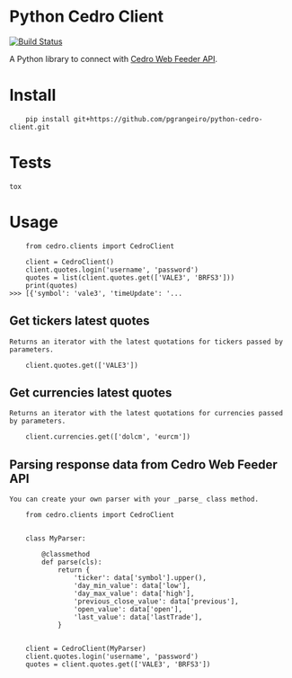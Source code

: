 # Python Cedro Client
[![Build Status](https://travis-ci.org/pgrangeiro/python-cedro-client.svg?branch=master)](https://travis-ci.org/pgrangeiro/python-cedro-client)

A Python library to connect with [Cedro Web Feeder API](http://markets.cedrotech.com/market-data/#web-feeder).

# Install
```
    pip install git+https://github.com/pgrangeiro/python-cedro-client.git
```

# Tests
```
tox
```

# Usage
```
    from cedro.clients import CedroClient

    client = CedroClient()
    client.quotes.login('username', 'password')
    quotes = list(client.quotes.get(['VALE3', 'BRFS3']))
    print(quotes)
>>> [{'symbol': 'vale3', 'timeUpdate': '...
```

## Get tickers latest quotes
    Returns an iterator with the latest quotations for tickers passed by parameters.
```
    client.quotes.get(['VALE3'])
```

## Get currencies latest quotes
    Returns an iterator with the latest quotations for currencies passed by parameters.
```
    client.currencies.get(['dolcm', 'eurcm'])
```

## Parsing response data from Cedro Web Feeder API
    You can create your own parser with your _parse_ class method.
```
    from cedro.clients import CedroClient


    class MyParser:

        @classmethod
        def parse(cls):
            return {
                'ticker': data['symbol'].upper(),
                'day_min_value': data['low'],
                'day_max_value': data['high'],
                'previous_close_value': data['previous'],
                'open_value': data['open'],
                'last_value': data['lastTrade'],
            }


    client = CedroClient(MyParser)
    client.quotes.login('username', 'password')
    quotes = client.quotes.get(['VALE3', 'BRFS3'])
```
